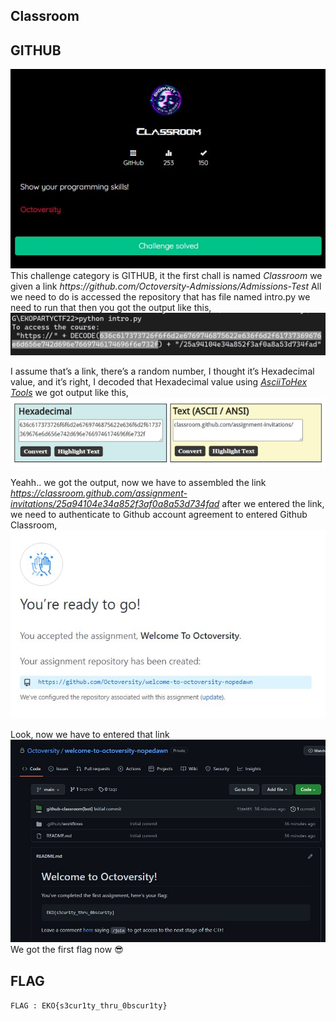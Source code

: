 ## Classroom
## GITHUB

<img src="../img/1.jpg">
This challenge category is GITHUB, it the first chall is named <i>Classroom</i> we given a link <i>https://github.com/Octoversity-Admissions/Admissions-Test</i> 
All we need to do is accessed the repository that has file named intro.py we need to run that then you got the output like this,
<img src="../img/2.jpg" width="700">

I assume that’s a link, there’s a random number, I thought it’s Hexadecimal value, and it’s right, 
I decoded that Hexadecimal value using <i>[AsciiToHex Tools](https://asciitohex.com)</i> we got output like this, <br>
<img src="../img/3.jpg">

Yeahh.. we got the output, now we have to assembled the link 
<br><i>https://classroom.github.com/assignment-invitations/25a94104e34a852f3af0a8a53d734fad</i>
after we entered the link, we need to authenticate to Github account agreement to entered Github Classroom,
<img src="../img/4.jpg">

Look, now we have to entered that link<br>
<img src="../img/5.jpg" width="700"><br>
We got the first flag now 😎

## FLAG
```FLAG : EKO{s3cur1ty_thru_0bscur1ty}```
